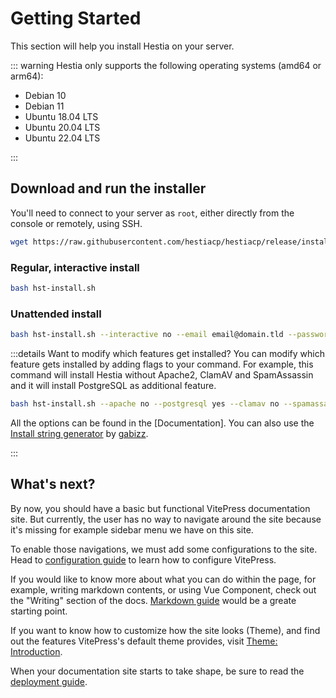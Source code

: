 # Getting Started

This section will help you install Hestia on your server.

::: warning
Hestia only supports the following operating systems (amd64 or arm64):

- Debian 10
- Debian 11
- Ubuntu 18.04 LTS
- Ubuntu 20.04 LTS
- Ubuntu 22.04 LTS

:::

## Download and run the installer

You'll need to connect to your server as `root`, either directly from the console or remotely, using SSH.

```sh
wget https://raw.githubusercontent.com/hestiacp/hestiacp/release/install/hst-install.sh
```

### Regular, interactive install

```sh
bash hst-install.sh
```

### Unattended install

```sh
bash hst-install.sh --interactive no --email email@domain.tld --password p4ssw0rd --hostname hostname.domain.tld
```

:::details Want to modify which features get installed?
You can modify which feature gets installed by adding flags to your command. For example, this command will install Hestia without Apache2, ClamAV and SpamAssassin and it will install PostgreSQL as additional feature.

```sh
bash hst-install.sh --apache no --postgresql yes --clamav no --spamassassin no
```

All the options can be found in the [Documentation]. You can also use the [Install string generator](https://gabizz.github.io/hestiacp-scriptline-generator/) by [gabizz](https://github.com/gabizz).

:::

## What's next?

By now, you should have a basic but functional VitePress documentation site. But currently, the user has no way to navigate around the site because it's missing for example sidebar menu we have on this site.

To enable those navigations, we must add some configurations to the site. Head to [configuration guide](./configuration) to learn how to configure VitePress.

If you would like to know more about what you can do within the page, for example, writing markdown contents, or using Vue Component, check out the "Writing" section of the docs. [Markdown guide](./markdown) would be a greate starting point.

If you want to know how to customize how the site looks (Theme), and find out the features VitePress's default theme provides, visit [Theme: Introduction](./theme-introduction).

When your documentation site starts to take shape, be sure to read the [deployment guide](./deploying).
